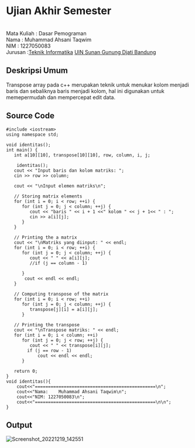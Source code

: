 # Ujian Akhir Semester 
<br>Mata Kuliah 	: Dasar Pemograman 
<br> Nama		: Muhammad Ahsani Taqwim
<br>NIM		: 1227050083
<br>Jurusan		:[Teknik Informatika](http://if.uinsgd.ac.id/) [UIN Sunan Gunung Djati Bandung](https://uinsgd.ac.id/) 

## Deskripsi Umum
Transpose array pada c++ merupakan teknik untuk menukar kolom menjadi baris dan sebaliknya baris menjadi kolom, hal ini digunakan untuk memepermudah dan mempercepat edit data.
## Source Code
```
#include <iostream>
using namespace std;

void identitas();
int main() {
   int a[10][10], transpose[10][10], row, column, i, j;
   
	identitas();
   cout << "Input baris dan kolom matriks: ";
   cin >> row >> column;

   cout << "\nInput elemen matriks\n";

   // Storing matrix elements
   for (int i = 0; i < row; ++i) {
      for (int j = 0; j < column; ++j) {
         cout << "baris " << i + 1 <<" kolom " << j + 1<< " : ";
         cin >> a[i][j];
      }
   }

   // Printing the a matrix
   cout << "\nMatriks yang diinput: " << endl;
   for (int i = 0; i < row; ++i) {
      for (int j = 0; j < column; ++j) {
         cout << " " << a[i][j];
         //if (j == column - 1)
           
      }
       cout << endl << endl;
   }

   // Computing transpose of the matrix
   for (int i = 0; i < row; ++i)
      for (int j = 0; j < column; ++j) {
         transpose[j][i] = a[i][j];
      }

   // Printing the transpose
   cout << "\nTranspose matriks: " << endl;
   for (int i = 0; i < column; ++i)
      for (int j = 0; j < row; ++j) {
         cout << " " << transpose[i][j];
        if (j == row - 1)
            cout << endl << endl;
      }

   return 0;
}
void identitas(){
	cout<<"==============================================\n";
	cout<<"Nama:	Muhammad Ahsani Taqwim\n";
	cout<<"NIM:	1227050083\n";
	cout<<"==============================================\n\n";
}

```
## Output

![Screenshot_20221219_142551](https://user-images.githubusercontent.com/121000503/208383095-44b673b4-88fe-4884-9b11-580a10cefb21.png)
